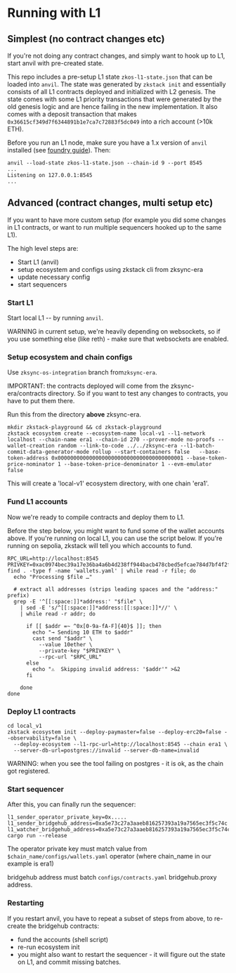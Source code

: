# Running with L1


## Simplest (no contract changes etc)
If you're not doing any contract changes, and simply want to hook up to L1, start anvil with pre-created state.

This repo includes a pre-setup L1 state `zkos-l1-state.json` that can be loaded into `anvil`. The state was generated by `zkstack init` and essentially consists of all L1 contracts deployed and initialized with L2 genesis. The state comes with some L1 priority transactions that were generated by the old genesis logic and are hence failing in the new implementation. It also comes with a deposit transaction that makes `0x36615cf349d7f6344891b1e7ca7c72883f5dc049` into a rich account (>10k ETH).

Before you run an L1 node, make sure you have a 1.x version of `anvil` installed (see [foundry guide](https://getfoundry.sh/)). Then:

```
anvil --load-state zkos-l1-state.json --chain-id 9 --port 8545
...
Listening on 127.0.0.1:8545
...
```

## Advanced (contract changes, multi setup  etc)

If you want to have more custom setup (for example you did some changes in L1 contracts, or want to run multiple sequencers hooked up to the same L1).


The high level steps are:

* Start L1 (anvil)
* setup ecosystem and configs using zkstack cli from zksync-era
* update necessary config
* start sequencers

### Start L1
Start local L1 -- by running `anvil`.

WARNING in current setup, we're heavily depending on websockets, so if you use something else (like reth) - make sure that websockets are enabled.

### Setup ecosystem and chain configs

Use `zksync-os-integration` branch from`zksync-era`.

IMPORTANT: the contracts deployed will come from the zksync-era/contracts directory. So if you want to test any changes to contracts, you have to put them there.

Run this from the directory **above** zksync-era.
```
mkdir zkstack-playground && cd zkstack-playground
zkstack ecosystem create --ecosystem-name local-v1 --l1-network localhost --chain-name era1 --chain-id 270 --prover-mode no-proofs --wallet-creation random --link-to-code ../../zksync-era --l1-batch-commit-data-generator-mode rollup --start-containers false   --base-token-address 0x0000000000000000000000000000000000000001 --base-token-price-nominator 1 --base-token-price-denominator 1 --evm-emulator false
```

This will create a 'local-v1' ecosystem directory, with one chain 'era1'.

### Fund L1 accounts

Now we're ready to compile contracts and deploy them to L1.


Before the step below, you might want to fund some of the wallet accounts above.
If you're running on local L1, you can use the script below.
If you're running on sepolia, zkstack will tell you which accounts to fund.

```shell
RPC_URL=http://localhost:8545
PRIVKEY=0xac0974bec39a17e36ba4a6b4d238ff944bacb478cbed5efcae784d7bf4f2ff80
find . -type f -name 'wallets.yaml' | while read -r file; do
  echo "Processing $file …"

  # extract all addresses (strips leading spaces and the "address:" prefix)
  grep -E '^[[:space:]]*address:' "$file" \
    | sed -E 's/^[[:space:]]*address:[[:space:]]*//' \
    | while read -r addr; do

      if [[ $addr =~ ^0x[0-9a-fA-F]{40}$ ]]; then
        echo "→ Sending 10 ETH to $addr"
        cast send "$addr" \
          --value 10ether \
          --private-key "$PRIVKEY" \
          --rpc-url "$RPC_URL"
      else
        echo "⚠️  Skipping invalid address: '$addr'" >&2
      fi

    done
done
```

### Deploy L1 contracts

```
cd local_v1
zkstack ecosystem init --deploy-paymaster=false --deploy-erc20=false --observability=false \
  --deploy-ecosystem --l1-rpc-url=http://localhost:8545 --chain era1 \
  --server-db-url=postgres://invalid --server-db-name=invalid
```
WARNING: when you see the tool failing on postgres - it is ok, as the chain got registered.


### Start sequencer

After this, you can finally run the sequencer:
```
l1_sender_operator_private_key=0x..... l1_sender_bridgehub_address=0xa5e73c27a3aaeb816257393a19a7565ec3f5c74c  l1_watcher_bridgehub_address=0xa5e73c27a3aaeb816257393a19a7565ec3f5c74c cargo run --release
```

The operator private key must match value from `$chain_name/configs/wallets.yaml` operator (where chain_name in our example is era1)

bridgehub address must batch `configs/contracts.yaml` bridgehub.proxy address.


### Restarting

If you restart anvil, you have to repeat a subset of steps from above, to re-create the bridgehub contracts:
* fund the accounts (shell script)
* re-run ecosystem init
* you might also want to restart the sequencer - it will figure out the state on L1, and commit missing batches.
